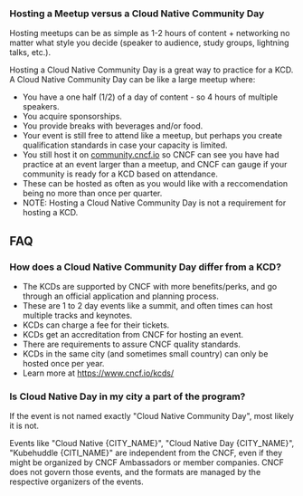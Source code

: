 ### Hosting a Meetup versus a Cloud Native Community Day

Hosting meetups can be as simple as 1-2 hours of content + networking no matter what style you decide (speaker to audience, study groups, lightning talks, etc.).

Hosting a Cloud Native Community Day is a great way to practice for a KCD. A Cloud Native Community Day can be like a large meetup where:
* You have a one half (1/2) of a day of content - so 4 hours of multiple speakers.
* You acquire sponsorships.
* You provide breaks with beverages and/or food.
* Your event is still free to attend like a meetup, but perhaps you create qualification standards in case your capacity is limited.
* You still host it on [community.cncf.io](https://community.cncf.io/) so CNCF can see you have had practice at an event larger than a meetup, and CNCF can gauge if your community is ready for a KCD based on attendance.
* These can be hosted as often as you would like with a reccomendation being no more than once per quarter.
* NOTE: Hosting a Cloud Native Community Day is not a requirement for hosting a KCD.

## FAQ

### How does a Cloud Native Community Day differ from a KCD?

* The KCDs are supported by CNCF with more benefits/perks, and go through an official application and planning process.
* These are 1 to 2 day events like a summit, and often times can host multiple tracks and keynotes.
* KCDs can charge a fee for their tickets.
* KCDs get an accreditation from CNCF for hosting an event.
* There are requirements to assure CNCF quality standards.
* KCDs in the same city (and sometimes small country) can only be hosted once per year.
* Learn more at https://www.cncf.io/kcds/

### Is Cloud Native Day in my city a part of the program?

If the event is not named exactly "Cloud Native Community Day", most likely it is not.

Events like "Cloud Native {CITY_NAME}",  "Cloud Native Day {CITY_NAME}", "Kubehuddle {CITI_NAME}" are independent from the CNCF,
even if they might be organized by CNCF Ambassadors or member companies.
CNCF does not govern those events, and the formats are managed by the respective organizers of the events.
